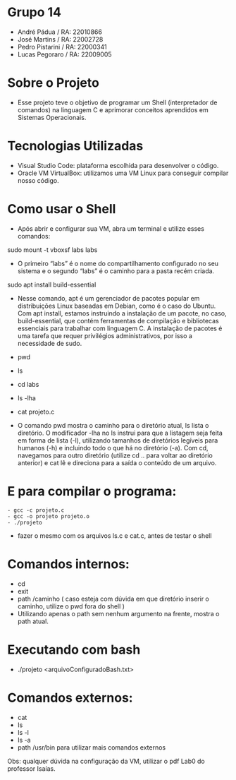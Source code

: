 # Grupo 14
- André Pádua / RA: 22010866
- José Martins / RA: 22002728
- Pedro Pistarini / RA: 22000341
- Lucas Pegoraro / RA: 22009005

# Sobre o Projeto
- Esse projeto teve o objetivo de programar um Shell (interpretador de comandos) na linguagem C e aprimorar conceitos aprendidos em Sistemas Operacionais.


# Tecnologias Utilizadas
- Visual Studio Code: plataforma escolhida para desenvolver o código.
- Oracle VM VirtualBox: utilizamos uma VM Linux para conseguir compilar nosso código.


# Como usar o Shell
- Após abrir e configurar sua VM, abra um terminal e utilize esses comandos:

 sudo mount -t vboxsf labs labs
- O primeiro “labs” é o nome do compartilhamento configurado no seu sistema e o segundo “labs” é o caminho
para a pasta recém criada.

 sudo apt install build-essential
- Nesse comando, apt é um gerenciador de pacotes popular em distribuições Linux baseadas em Debian, como é o
caso do Ubuntu. Com apt install, estamos instruindo a instalação de um pacote, no caso, build-essential,
que contém ferramentas de compilação e bibliotecas essenciais para trabalhar com linguagem C. A instalação de
pacotes é uma tarefa que requer privilégios administrativos, por isso a necessidade de sudo.

 - pwd
 - ls
 - cd labs
 - ls -lha
 - cat projeto.c
- O comando pwd mostra o caminho para o diretório atual, ls lista o diretório. O modificador -lha no ls instrui para
que a listagem seja feita em forma de lista (-l), utilizando tamanhos de diretórios legíveis para humanos (-h) e
incluindo todo o que há no diretório (-a). Com cd, navegamos para outro diretório (utilize cd .. para voltar ao
diretório anterior) e cat lê e direciona para a saída o conteúdo de um arquivo.


# E para compilar o programa:
```
- gcc -c projeto.c 
- gcc -o projeto projeto.o
- ./projeto
```
- fazer o mesmo com os arquivos ls.c e cat.c, antes de testar o shell

# Comandos internos:
- cd
- exit
- path /caminho
  ( caso esteja com dúvida em que diretório inserir o caminho, utilize o pwd fora do shell )
- Utilizando apenas o path sem nenhum argumento na frente, mostra o path atual.

# Executando com bash
- ./projeto <arquivoConfiguradoBash.txt>

# Comandos externos:
- cat
- ls
- ls -l
- ls -a
- path /usr/bin para utilizar mais comandos externos

Obs: qualquer dúvida na configuração da VM, utilizar o pdf Lab0 do professor Isaías.

